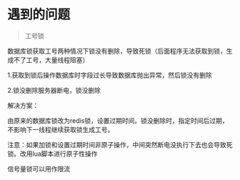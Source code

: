 # 遇到的问题

> 工号锁

数据库锁获取工号两种情况下锁没有删除，导致死锁（后面程序无法获取到锁，生成不了工号，大量线程阻塞） 

  1.获取到锁后操作数据库时字段过长导致数据库抛出异常，然后锁没有删除

  2.锁没删除服务器断电，锁没删除

解决方案：

​	由原来的数据库锁改为redis锁，设置过期时间。锁没删除时，指定时间后过期，不影响下一线程继续获取锁生成工号。

   注意：如果加锁和设置过期时间非原子操作，中间突然断电没执行下去也会导致死锁。改用lua脚本进行原子性操作



信号量锁可以用作限流